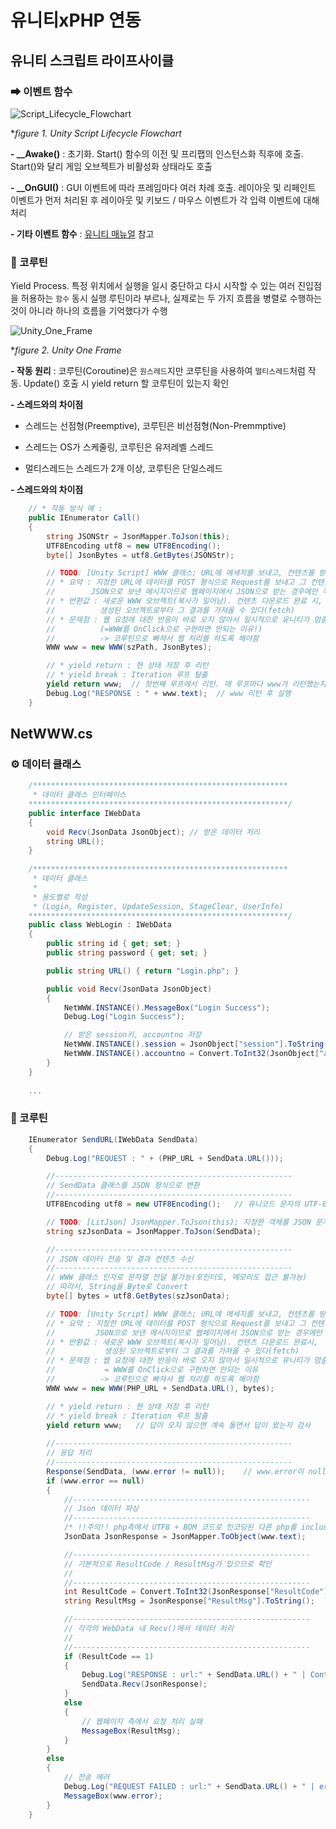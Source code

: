 # 유니티xPHP 연동
## 유니티 스크립트 라이프사이클
### ➡ 이벤트 함수
  ![Script_Lifecycle_Flowchart](https://github.com/kbm0996/-SystemLink-UNITYxPHPxDB/blob/master/JPG/Script_Lifecycle_Flowchart.png)
  
  **figure 1. Unity Script Lifecycle Flowchart*
  
**- __Awake()** : 초기화. Start() 함수의 이전 및 프리팹의 인스턴스화 직후에 호출. Start()와 달리 게임 오브젝트가 비활성화 상태라도 호출

**- __OnGUI()** : GUI 이벤트에 따라 프레임마다 여러 차례 호출. 레이아웃 및 리페인트 이벤트가 먼저 처리된 후 레이아웃 및 키보드 / 마우스 이벤트가 각 입력 이벤트에 대해 처리

**- 기타 이벤트 함수** : [유니티 매뉴얼](https://docs.unity3d.com/kr/530/Manual/ExecutionOrder.html) 참고
  
### 🔄 코루틴
Yield Process. 특정 위치에서 실행을 일시 중단하고 다시 시작할 수 있는 여러 진입점을 허용하는 `함수`
동시 실행 루틴이라 부르나, 실제로는 두 가지 흐름을 병렬로 수행하는 것이 아니라 하나의 흐름을 기억했다가 수행

  ![Unity_One_Frame](https://github.com/kbm0996/-SystemLink-UNITYxPHPxDB/blob/master/JPG/Unity_One_Frame.jpg)
  
  **figure 2. Unity One Frame*

**- 작동 원리** : 코루틴(Coroutine)은 `원스레드`지만 코루틴을 사용하여 `멀티스레드`처럼 작동. Update() 호출 시 yield return 할 코루틴이 있는지 확인

**- 스레드와의 차이점** 

- 스레드는 선점형(Preemptive), 코루틴은 비선점형(Non-Premmptive)

- 스레드는 OS가 스케줄링, 코루틴은 유저레벨 스레드

- 멀티스레드는 스레드가 2개 이상, 코루틴은 단일스레드

**- 스레드와의 차이점** 

```c#
    // * 작동 방식 예 :
    public IEnumerator Call()   
    {
        string JSONStr = JsonMapper.ToJson(this);
        UTF8Encoding utf8 = new UTF8Encoding();
        byte[] JsonBytes = utf8.GetBytes(JSONStr);

        // TODO: [Unity Script] WWW 클래스; URL에 메세지를 보내고, 컨텐츠를 받아오는 유틸리티
        // * 요약 : 지정한 URL에 데이터를 POST 형식으로 Request를 보내고 그 컨텐츠를 받아옴
        //        JSON으로 보낸 메시지이므로 웹페이지에서 JSON으로 받는 경우에만 작동
        // * 반환값 : 새로운 WWW 오브젝트(복사가 일어남). 컨텐츠 다운로드 완료 시, 
        //          생성된 오브젝트로부터 그 결과를 가져올 수 있다(fetch)
        // * 문제점 : 웹 요청에 대한 반응이 바로 오지 않아서 일시적으로 유니티가 멈춤
        //          (=WWW를 OnClick으로 구현하면 안되는 이유!)
        //          -> 코루틴으로 빠져서 웹 처리를 하도록 해야함
        WWW www = new WWW(szPath, JsonBytes);

        // * yield return : 현 상태 저장 후 리턴
        // * yield break : Iteration 루프 탈출
        yield return www;  // 첫번째 루프에서 리턴. 매 루프마다 www가 리턴했는지 확인
        Debug.Log("RESPONSE : " + www.text);  // www 리턴 후 실행
    }
```

## NetWWW.cs
### ⚙ 데이터 클래스

```c#
    /*********************************************************
     * 데이터 클래스 인터페이스
    **********************************************************/
    public interface IWebData
    {
        void Recv(JsonData JsonObject); // 받은 데이터 처리
        string URL();
    }
    
    /*********************************************************
     * 데이터 클래스
     *  
     * 용도별로 작성
     * (Login, Register, UpdateSession, StageClear, UserInfo)
    **********************************************************/
    public class WebLogin : IWebData
    {
        public string id { get; set; }
        public string password { get; set; }

        public string URL() { return "Login.php"; }

        public void Recv(JsonData JsonObject)
        {
            NetWWW.INSTANCE().MessageBox("Login Success");
            Debug.Log("Login Success");

            // 받은 session키, accountno 저장
            NetWWW.INSTANCE().session = JsonObject["session"].ToString();
            NetWWW.INSTANCE().accountno = Convert.ToInt32(JsonObject["accountno"].ToString());
        }
    }
    
    ...
```

### 🔄 코루틴
```C#
    IEnumerator SendURL(IWebData SendData)
    {
        Debug.Log("REQUEST : " + (PHP_URL + SendData.URL()));

        //-----------------------------------------------------
        // SendData 클래스를 JSON 형식으로 변환
        //-----------------------------------------------------
        UTF8Encoding utf8 = new UTF8Encoding();   // 유니코드 문자의 UTF-8 인코딩

        // TODO: [LitJson] JsonMapper.ToJson(this); 지정한 객체를 JSON 문자열로 변환하여 리턴
        string szJsonData = JsonMapper.ToJson(SendData);

        //-----------------------------------------------------
        // JSON 데이터 전송 및 결과 컨텐츠 수신
        //-----------------------------------------------------
        // WWW 클래스 인자로 문자열 전달 불가능(포인터도, 메모리도 접근 불가능)
        // 따라서, String을 Byte로 Convert
        byte[] bytes = utf8.GetBytes(szJsonData);

        // TODO: [Unity Script] WWW 클래스; URL에 메세지를 보내고, 컨텐츠를 받아오는 유틸리티 모듈
        // * 요약 : 지정한 URL에 데이터를 POST 형식으로 Request를 보내고 그 컨텐츠를 받아옴. 
        //         JSON으로 보낸 메시지이므로 웹페이지에서 JSON으로 받는 경우에만 작동
        // * 반환값 : 새로운 WWW 오브젝트(복사가 일어남). 컨텐츠 다운로드 완료시, 
        //           생성된 오브젝트로부터 그 결과를 가져올 수 있다(fetch)
        // * 문제점 : 웹 요청에 대한 반응이 바로 오지 않아서 일시적으로 유니티가 멈춤
        //           = WWW를 OnClick으로 구현하면 안되는 이유
        //          -> 코루틴으로 빠져서 웹 처리를 하도록 해야함
        WWW www = new WWW(PHP_URL + SendData.URL(), bytes);

        // * yield return : 현 상태 저장 후 리턴
        // * yield break : Iteration 루프 탈출
        yield return www;   // 답이 오지 않으면 계속 돌면서 답이 왔는지 검사
        
        //-----------------------------------------------------
        // 응답 처리
        //-----------------------------------------------------
        Response(SendData, (www.error != null));    // www.error이 null이면 true, 아니면 false
        if (www.error == null)
        {
            //-----------------------------------------------------
            // Json 데이터 파싱
            //-----------------------------------------------------
            /* !!주의!! php측에서 UTF8 + BOM 코드로 인코딩된 다른 php를 include할 경우 에러 발생 */
            JsonData JsonResponse = JsonMapper.ToObject(www.text);

            //-----------------------------------------------------
            // 기본적으로 ResultCode / ResultMsg가 있으므로 확인
            //
            //-----------------------------------------------------
            int ResultCode = Convert.ToInt32(JsonResponse["ResultCode"].ToString());
            string ResultMsg = JsonResponse["ResultMsg"].ToString();

            //-----------------------------------------------------
            // 각각의 WebData 내 Recv()에서 데이터 처리
            //
            //-----------------------------------------------------
            if (ResultCode == 1)
            {
                Debug.Log("RESPONSE : url:" + SendData.URL() + " | Contents:" + www.text);
                SendData.Recv(JsonResponse);
            }
            else
            {
                // 웹페이지 측에서 요청 처리 실패 
                MessageBox(ResultMsg);
            }
        }
        else
        {
            // 전송 에러
            Debug.Log("REQUEST FAILED : url:" + SendData.URL() + " | error:" + www.error);
            MessageBox(www.error);
        }
    }
```
